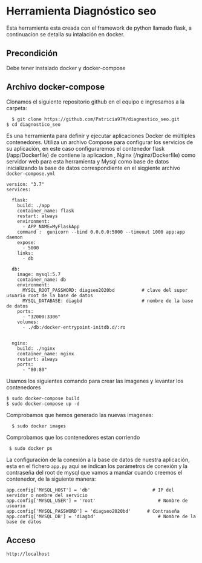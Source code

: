 # Herramienta Diagnóstico seo

Esta herramienta esta creada con el framework de python llamado flask, a continuacion se detalla su intalación en docker.

## Precondición

Debe tener instalado docker y docker-compose

## Archivo docker-compose

Clonamos el siguiente repositorio github en el equipo e ingresamos a la carpeta:

	  $ git clone https://github.com/Patricia97M/diagnostico_seo.git 
    $ cd diagnostico_seo
  
Es una herramienta para definir y ejecutar aplicaciones Docker de múltiples contenedores. Utiliza un archivo Compose para configurar los servicios de su aplicación, en este caso configuraremos el contenedor flask (/app/Dockerfile) de contiene la aplicacion , Nginx (/nginx/Dockerfile) como servidor web para esta herramienta y Mysql como base de datos inicializando la base de datos correspondiente en el siqgiente archivo `docker-compose.yml` 

    version: "3.7"
    services:

      flask:
        build: ./app
        container_name: flask
        restart: always
        environment:
          - APP_NAME=MyFlaskApp
        command :  gunicorn --bind 0.0.0.0:5000 --timeout 1000 app:app daemon
        expose:
          - 5000
        links:
          - db

      db:
        image: mysql:5.7
        container_name: db
        environment: 
          MYSQL_ROOT_PASSWORD: diagseo2020bd          # clave del super usuario root de la base de datos
          MYSQL_DATABASE: diagbd                      # nombre de la base de datos
        ports: 
          - "32000:3306"
        volumes:
          - ./db:/docker-entrypoint-initdb.d/:ro


      nginx:
        build: ./nginx
        container_name: nginx
        restart: always
        ports:
          - "80:80"


Usamos los siguientes comando para crear las imagenes y levantar los contenedores

    $ sudo docker-compose build
    $ sudo docker-compose up -d
    
Comprobamos que hemos generado las nuevas imagenes:

	  $ sudo docker images
  
Comprobamos que los contenedores estan corriendo
 
     $ sudo docker ps
         
La configuración de la conexión a la base de datos de nuestra aplicación, esta en el fichero `app.py` aqui se indican los parámetros de conexión y la contraseña del root de mysql que vamos a mandar cuando creemos el contenedor, de la siguiente manera:

    app.config['MYSQL_HOST'] = 'db'			              # IP del servidor o nombre del servicio
    app.config['MYSQL_USER'] = 'root'			            # Nombre de usuario
    app.config['MYSQL_PASSWORD'] = 'diagseo2020bd'		# Contraseña
    app.config['MYSQL_DB'] = 'diagbd'			            # Nombre de la base de datos


## Acceso

    http://localhost
